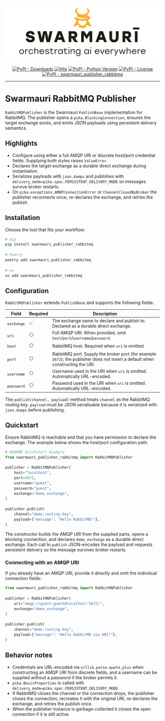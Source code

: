 ![Swarmauri Logo](https://github.com/swarmauri/swarmauri-sdk/blob/3d4d1cfa949399d7019ae9d8f296afba773dfb7f/assets/swarmauri.brand.theme.svg)

<p align="center">
    <a href="https://pypi.org/project/swarmauri_publisher_rabbitmq/">
        <img src="https://img.shields.io/pypi/dm/swarmauri_publisher_rabbitmq" alt="PyPI - Downloads"/></a>
    <a href="https://hits.sh/github.com/swarmauri/swarmauri-sdk/tree/master/pkgs/standards/swarmauri_publisher_rabbitmq/">
        <img alt="Hits" src="https://hits.sh/github.com/swarmauri/swarmauri-sdk/tree/master/pkgs/standards/swarmauri_publisher_rabbitmq.svg"/></a>
    <a href="https://pypi.org/project/swarmauri_publisher_rabbitmq/">
        <img src="https://img.shields.io/pypi/pyversions/swarmauri_publisher_rabbitmq" alt="PyPI - Python Version"/></a>
    <a href="https://pypi.org/project/swarmauri_publisher_rabbitmq/">
        <img src="https://img.shields.io/pypi/l/swarmauri_publisher_rabbitmq" alt="PyPI - License"/></a>
    <a href="https://pypi.org/project/swarmauri_publisher_rabbitmq/">
        <img src="https://img.shields.io/pypi/v/swarmauri_publisher_rabbitmq?label=swarmauri_publisher_rabbitmq&color=green" alt="PyPI - swarmauri_publisher_rabbitmq"/></a>

</p>

---

# Swarmauri RabbitMQ Publisher

`RabbitMQPublisher` is the Swarmauri `PublishBase` implementation for RabbitMQ. The publisher opens a `pika.BlockingConnection`, ensures the target exchange exists, and emits JSON payloads using persistent delivery semantics.

## Highlights

- Configure using either a full AMQP URI or discrete host/port credential fields. Supplying both styles raises `ValueError`.
- Declares the target exchange as a durable direct exchange during instantiation.
- Serializes payloads with `json.dumps` and publishes with `delivery_mode=pika.spec.PERSISTENT_DELIVERY_MODE` so messages survive broker restarts.
- On `pika.exceptions.AMQPConnectionError` or `ChannelClosedByBroker` the publisher reconnects once, re-declares the exchange, and retries the publish.

## Installation

Choose the tool that fits your workflow:

```bash
# pip
pip install swarmauri_publisher_rabbitmq

# Poetry
poetry add swarmauri_publisher_rabbitmq

# uv
uv add swarmauri_publisher_rabbitmq
```

## Configuration

`RabbitMQPublisher` extends `PublishBase` and supports the following fields:

| Field | Required | Description |
| --- | --- | --- |
| `exchange` | ✅ | The exchange name to declare and publish to. Declared as a durable direct exchange. |
| `uri` | ⚪️ | Full AMQP URI. When provided, omit `host`/`port`/`username`/`password`. |
| `host` | ⚪️ | RabbitMQ host. Required when `uri` is omitted. |
| `port` | ⚪️ | RabbitMQ port. Supply the broker port (for example `5672`); the publisher does not insert a default when constructing the URI. |
| `username` | ⚪️ | Username used in the URI when `uri` is omitted. Automatically URL-encoded. |
| `password` | ⚪️ | Password used in the URI when `uri` is omitted. Automatically URL-encoded. |

The `publish(channel, payload)` method treats `channel` as the RabbitMQ routing key. `payload` must be JSON serialisable because it is serialized with `json.dumps` before publishing.

## Quickstart

Ensure RabbitMQ is reachable and that you have permission to declare the exchange. The example below shows the host/port configuration path.

```python
# README Quickstart Example
from swarmauri_publisher_rabbitmq import RabbitMQPublisher

publisher = RabbitMQPublisher(
    host="localhost",
    port=5672,
    username="guest",
    password="guest",
    exchange="demo_exchange",
)

publisher.publish(
    channel="demo.routing.key",
    payload={"message": "Hello RabbitMQ!"},
)
```

The constructor builds the AMQP URI from the supplied parts, opens a blocking connection, and declares `demo_exchange` as a durable direct exchange. Each call to `publish` JSON-encodes the payload and requests persistent delivery so the message survives broker restarts.

### Connecting with an AMQP URI

If you already have an AMQP URI, provide it directly and omit the individual connection fields:

```python
from swarmauri_publisher_rabbitmq import RabbitMQPublisher

publisher = RabbitMQPublisher(
    uri="amqp://guest:guest@localhost:5672/",
    exchange="demo_exchange",
)

publisher.publish(
    channel="demo.routing.key",
    payload={"message": "Hello RabbitMQ via URI!"},
)
```

## Behavior notes

- Credentials are URL-encoded via `urllib.parse.quote_plus` when constructing an AMQP URI from discrete fields, and a username can be supplied without a password if the broker permits it.
- `pika.BasicProperties` is called with `delivery_mode=pika.spec.PERSISTENT_DELIVERY_MODE`.
- If RabbitMQ closes the channel or the connection drops, the publisher closes the connection, recreates it with the original URI, re-declares the exchange, and retries the publish once.
- When the publisher instance is garbage-collected it closes the open connection if it is still active.
